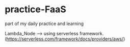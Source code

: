 # practice-FaaS
part of my daily practice and learning

Lambda_Node --> using serverless framework.   (https://serverless.com/framework/docs/providers/aws/)
